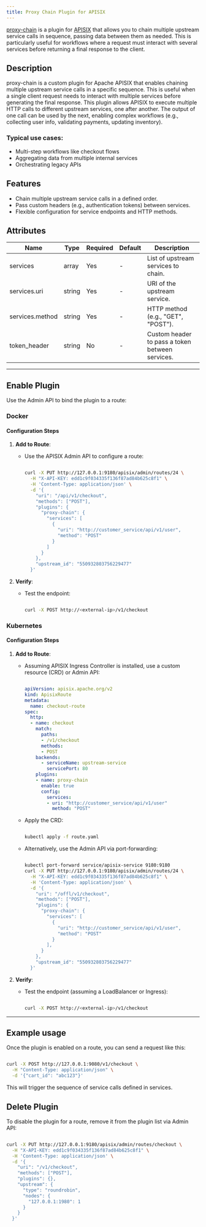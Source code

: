 ```yaml
---
title: Proxy Chain Plugin for APISIX
---
```


<!--
#
# Licensed to the Apache Software Foundation (ASF) under one or more
# contributor license agreements.  See the NOTICE file distributed with
# this work for additional information regarding copyright ownership.
# The ASF licenses this file to You under the Apache License, Version 2.0
# (the "License"); you may not use this file except in compliance with
# the License.  You may obtain a copy of the License at
#
#     http://www.apache.org/licenses/LICENSE-2.0
#
# Unless required by applicable law or agreed to in writing, software
# distributed under the License is distributed on an "AS IS" BASIS,
# WITHOUT WARRANTIES OR CONDITIONS OF ANY KIND, either express or implied.
# See the License for the specific language governing permissions and
# limitations under the License.
#
-->
[proxy-chain](https://github.com/apache/apisix) is a plugin for [APISIX](https://github.com/apache/apisix) that allows you to chain multiple upstream service calls in sequence, passing data between them as needed. This is particularly useful for workflows where a request must interact with several services before returning a final response to the client.

## Description
proxy-chain is a custom plugin for Apache APISIX that enables chaining multiple upstream service calls in a specific sequence. This is useful when a single client request needs to interact with multiple services before generating the final response.
This plugin allows APISIX to execute multiple HTTP calls to different upstream services, one after another. The output of one call can be used by the next, enabling complex workflows (e.g., collecting user info, validating payments, updating inventory).

### Typical use cases:
- Multi-step workflows like checkout flows
- Aggregating data from multiple internal services
- Orchestrating legacy APIs

## Features
- Chain multiple upstream service calls in a defined order.
- Pass custom headers (e.g., authentication tokens) between services.
- Flexible configuration for service endpoints and HTTP methods.


## Attributes

| Name           | Type   | Required | Default | Description                                      |
|----------------|--------|----------|---------|--------------------------------------------------|
| services       | array  | Yes      | -       | List of upstream services to chain.              |
| services.uri   | string | Yes      | -       | URI of the upstream service.                     |
| services.method| string | Yes      | -       | HTTP method (e.g., "GET", "POST").              |
| token_header   | string | No       | -       | Custom header to pass a token between services.  |


---

## Enable Plugin
Use the Admin API to bind the plugin to a route:

### Docker

#### Configuration Steps

1. **Add to Route**:
    - Use the APISIX Admin API to configure a route:

      ```bash

      curl -X PUT http://127.0.0.1:9180/apisix/admin/routes/24 \
        -H "X-API-KEY: edd1c9f034335f136f87ad84b625c8f1" \
        -H 'Content-Type: application/json' \
        -d '{
          "uri": "/api/v1/checkout",
          "methods": ["POST"],
          "plugins": {
            "proxy-chain": {
              "services": [
                {
                  "uri": "http://customer_service/api/v1/user",
                  "method": "POST"
                }
              ]
            }
          },
          "upstream_id": "550932803756229477"
        }'

      ```

2. **Verify**:
    - Test the endpoint:

      ```bash

      curl -X POST http://<external-ip>/v1/checkout

      ```

### Kubernetes

#### Configuration Steps

1. **Add to Route**:
    - Assuming APISIX Ingress Controller is installed, use a custom resource (CRD) or Admin API:

      ```yaml

      apiVersion: apisix.apache.org/v2
      kind: ApisixRoute
      metadata:
        name: checkout-route
      spec:
        http:
        - name: checkout
          match:
            paths:
            - /v1/checkout
            methods:
            - POST
          backends:
            - serviceName: upstream-service
              servicePort: 80
          plugins:
          - name: proxy-chain
            enable: true
            config:
              services:
              - uri: "http://customer_service/api/v1/user"
                method: "POST"

        ```

    - Apply the CRD:

      ```bash

      kubectl apply -f route.yaml

      ```

    - Alternatively, use the Admin API via port-forwarding:

      ```bash

      kubectl port-forward service/apisix-service 9180:9180
      curl -X PUT http://127.0.0.1:9180/apisix/admin/routes/24 \
        -H "X-API-KEY: edd1c9f034335f136f87ad84b625c8f1" \
        -H 'Content-Type: application/json' \
        -d '{
          "uri": "/offl/v1/checkout",
          "methods": ["POST"],
          "plugins": {
            "proxy-chain": {
              "services": [
                {
                  "uri": "http://customer_service/api/v1/user",
                  "method": "POST"
                }
              ],
            }
          },
          "upstream_id": "550932803756229477"
        }'

      ```

2. **Verify**:
    - Test the endpoint (assuming a LoadBalancer or Ingress):

      ```bash

      curl -X POST http://<external-ip>/v1/checkout

      ```

---

## Example usage

Once the plugin is enabled on a route, you can send a request like this:

```bash

curl -X POST http://127.0.0.1:9080/v1/checkout \
  -H "Content-Type: application/json" \
  -d '{"cart_id": "abc123"}'

```

This will trigger the sequence of service calls defined in services.


## Delete Plugin

To disable the plugin for a route, remove it from the plugin list via Admin API:

```bash

curl -X PUT http://127.0.0.1:9180/apisix/admin/routes/checkout \
  -H "X-API-KEY: edd1c9f034335f136f87ad84b625c8f1" \
  -H 'Content-Type: application/json' \
  -d '{
    "uri": "/v1/checkout",
    "methods": ["POST"],
    "plugins": {},
    "upstream": {
      "type": "roundrobin",
      "nodes": {
        "127.0.0.1:1980": 1
      }
    }
  }'

```


